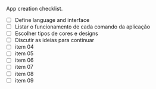 App creation checklist.
-[ ] Define language and interface
-[ ] Listar o funcionamento de cada comando da aplicação
-[ ] Escolher tipos de cores e designs
-[ ] Discutir as ideias para continuar
-[ ] item 04 
-[ ] item 05 
-[ ] item 06 
-[ ] item 07 
-[ ] item 08 
-[ ] item 09 
